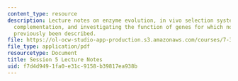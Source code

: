 ```yaml
---
content_type: resource
description: Lecture notes on enzyme evolution, in vivo selection systems, , genetic
  complementation, and investigating the function of genes for which no function has
  previously been described.
file: https://ol-ocw-studio-app-production.s3.amazonaws.com/courses/7-344-directed-evolution-engineering-biocatalysts-spring-2008/f7d4d9491fa0e31c9158b39817ea938b_ses5_ln.pdf
file_type: application/pdf
resourcetype: Document
title: Session 5 Lecture Notes
uid: f7d4d949-1fa0-e31c-9158-b39817ea938b
---
```

